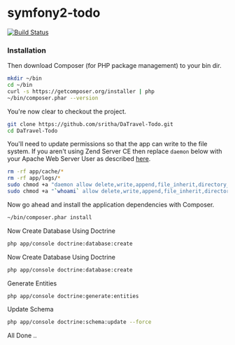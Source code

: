 symfony2-todo
=============

[![Build Status](https://github.com/sritha/DaTravel-Todo.git)](https://github.com/sritha/DaTravel-Todo.git)

### Installation

Then download Composer (for PHP package management) to your bin dir.

```bash
mkdir ~/bin
cd ~/bin
curl -s https://getcomposer.org/installer | php
~/bin/composer.phar --version
```

You're now clear to checkout the project.

```bash
git clone https://github.com/sritha/DaTravel-Todo.git
cd DaTravel-Todo
```

You'll need to update permissions so that the app can write to the file system. If you aren't using Zend Server CE then
replace `daemon` below with your Apache Web Server User as described [here](http://symfony.com/doc/current/book/installation.html).

```bash
rm -rf app/cache/*
rm -rf app/logs/*
sudo chmod +a "daemon allow delete,write,append,file_inherit,directory_inherit" app/cache app/logs
sudo chmod +a "`whoami` allow delete,write,append,file_inherit,directory_inherit" app/cache app/logs
```

Now go ahead and install the application dependencies with Composer.

```bash
~/bin/composer.phar install
```

Now Create Database Using Doctrine

```bash
php app/console doctrine:database:create
```

Now Create Database Using Doctrine

```bash
php app/console doctrine:database:create
```

Generate Entities

```bash
php app/console doctrine:generate:entities
```

Update Schema

```bash
php app/console doctrine:schema:update --force
```


All Done .. 






